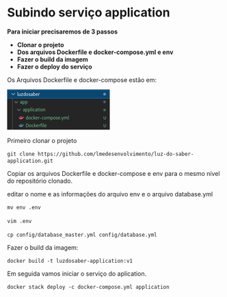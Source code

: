 # Subindo serviço application 

**Para iniciar precisaremos de 3 passos**
- **Clonar o projeto**
- **Dos arquivos Dockerfile e docker-compose.yml e env**
- **Fazer o build da imagem**
- **Fazer o deploy do serviço**

Os Arquivos Dockerfile e docker-compose estão em:

![tree-app](imagens/aplication-tree.png)

Primeiro clonar o projeto
```
git clone https://github.com/lmedesenvolvimento/luz-do-saber-application.git

```

Copiar os arquivos Dockerfile e docker-compose e env para o mesmo nível do repositório clonado.

editar o nome e as informações do arquivo env e o arquivo database.yml

```
mv env .env

vim .env

cp config/database_master.yml config/database.yml
```
Fazer o build da imagem:

```
docker build -t luzdosaber-application:v1
```


Em seguida vamos iniciar o serviço do aplication.
```
docker stack deploy -c docker-compose.yml application
```

